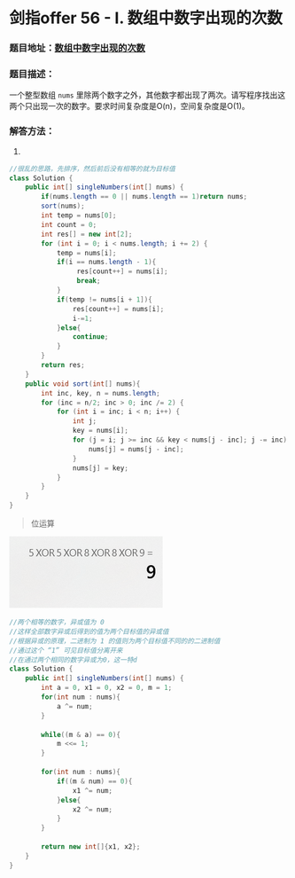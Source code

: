 # 剑指offer 56 - I. 数组中数字出现的次数



### 题目地址：[数组中数字出现的次数](https://leetcode-cn.com/problems/shu-zu-zhong-shu-zi-chu-xian-de-ci-shu-lcof/)



### 题目描述：

一个整型数组 `nums` 里除两个数字之外，其他数字都出现了两次。请写程序找出这两个只出现一次的数字。要求时间复杂度是O(n)，空间复杂度是O(1)。



### 解答方法：

1. 

```java
//很乱的思路，先排序，然后前后没有相等的就为目标值
class Solution {
    public int[] singleNumbers(int[] nums) {
        if(nums.length == 0 || nums.length == 1)return nums;
        sort(nums);
        int temp = nums[0];
        int count = 0;
        int res[] = new int[2];
        for (int i = 0; i < nums.length; i += 2) {
            temp = nums[i];
            if(i == nums.length - 1){
                 res[count++] = nums[i];
                 break;
            }
            if(temp != nums[i + 1]){
                res[count++] = nums[i];
                i-=1;
            }else{
                continue; 
            }
        }
        return res;
    }
    public void sort(int[] nums){
        int inc, key, n = nums.length;
        for (inc = n/2; inc > 0; inc /= 2) {
            for (int i = inc; i < n; i++) {
                int j;
                key = nums[i];
                for (j = i; j >= inc && key < nums[j - inc]; j -= inc) {
                    nums[j] = nums[j - inc];
                }
                nums[j] = key;
            }
        }
    }
}
```



> 位运算

![image-20220116143608432](images/image-20220116143608432.png)

```java
//两个相等的数字，异或值为 0
//这样全部数字异或后得到的值为两个目标值的异或值
//根据异或的原理，二进制为 1 的值则为两个目标值不同的的二进制值
//通过这个 “1” 可见目标值分离开来
//在通过两个相同的数字异或为0，这一特d
class Solution {
    public int[] singleNumbers(int[] nums) {
        int a = 0, x1 = 0, x2 = 0, m = 1;
        for(int num : nums){
            a ^= num;
        }

        while((m & a) == 0){
            m <<= 1;
        }

        for(int num : nums){
            if((m & num) == 0){
                x1 ^= num;
            }else{
                x2 ^= num;
            }
        }

        return new int[]{x1, x2};
    }
}
```

